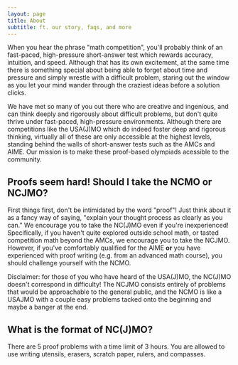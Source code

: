 ```yaml
---
layout: page
title: About
subtitle: ft. our story, faqs, and more
---
```


When you hear the phrase "math competition", you'll probably think of an fast-paced, high-pressure short-answer test which rewards accuracy, intuition, and speed.
Although that has its own excitement, at the same time there is something special about being able to forget about time and pressure and simply wrestle with a difficult problem, staring out the window as you let your mind wander through the craziest ideas before a solution clicks.

We have met so many of you out there who are creative and ingenious, and can think deeply and rigorously about difficult problems, but don't quite thrive under fast-paced, high-pressure environments.
Although there are competitions like the USA(J)MO which do indeed foster deep and rigorous thinking, virtually all of these are only accessible at the highest levels, standing behind the walls of short-answer tests such as the AMCs and AIME.
Our mission is to make these proof-based olympiads acessible to the community.

## Proofs seem hard! Should I take the NCMO or NCJMO?

First things first, don't be intimidated by the word "proof"!
Just think about it as a fancy way of saying, "explain your thought process as clearly as you can."
We encourage you to take the NC(J)MO even if you're inexperienced!
Specifically, if you haven't quite explored outside school math, or tasted competition math beyond the AMCs, we encourage you to take the NCJMO.
However, if you've comfortably qualified for the AIME **or** you have experienced with proof writing (e.g. from an advanced math course), you should challenge yourself with the NCMO.

Disclaimer: for those of you who have heard of the USA(J)MO, the NC(J)MO doesn't correspond in difficulty!
The NCJMO consists entirely of problems that would be approachable to the general public, and the NCMO is like a USAJMO with a couple easy problems tacked onto the beginning and maybe a banger at the end.

## What is the format of NC(J)MO?

There are 5 proof problems with a time limit of 3 hours.
You are allowed to use writing utensils, erasers, scratch paper, rulers, and compasses.
